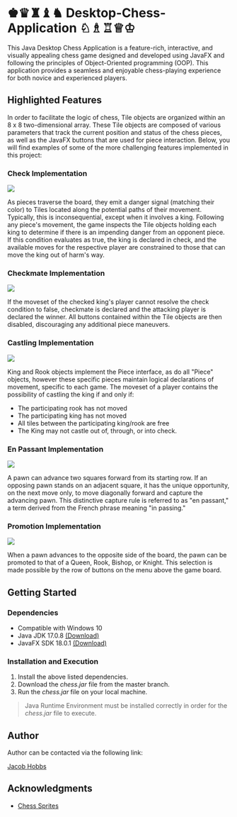 # ♚♛♜♝♞ Desktop-Chess-Application ♘♗♖♕♔
This Java Desktop Chess Application is a feature-rich, interactive, and visually appealing chess game designed and developed using JavaFX and following the principles of Object-Oriented programming (OOP). This application provides a seamless and enjoyable chess-playing experience for both novice and experienced players.

## Highlighted Features

In order to facilitate the logic of chess, Tile objects are organized within an 8 x 8 two-dimensional array. These Tile objects are composed of various parameters that track the current position and status of the chess pieces, as well as the JavaFX buttons that 
are used for piece interaction. Below, you will find examples of some of the more challenging features implemented in this project:

### Check Implementation 

![](https://github.com/Jacob-Hobbs/Desktop-Chess-Application/blob/master/chessGIFs/check.gif)

As pieces traverse the board, they emit a danger signal (matching their color) to Tiles located along the potential paths of their movement. Typically, this is inconsequential, except when it involves a king. Following any piece's movement, the game inspects the Tile objects holding each king to determine if there is an impending danger from an opponent piece. If this condition evaluates as true, the king is declared in check, and the available moves for the respective player are constrained to those that can move the king out of harm's way.

### Checkmate Implementation 

![](https://github.com/Jacob-Hobbs/Desktop-Chess-Application/blob/master/chessGIFs/checkmate.gif)

If the moveset of the checked king's player cannot resolve the check condition to false, checkmate is declared and the attacking player is declared the winner. All buttons contained within the Tile objects are then disabled, discouraging any additional piece maneuvers.

### Castling Implementation 

![](https://github.com/Jacob-Hobbs/Desktop-Chess-Application/blob/master/chessGIFs/castling.gif)

King and Rook objects implement the Piece interface, as do all "Piece" objects, however these specific pieces maintain logical declarations of movement, specific to each game. The moveset of a player contains the possibility of castling the king
if and only if:
* The participating rook has not moved
* The participating king has not moved
* All tiles between the participating king/rook are free
* The King may not castle out of, through, or into check.

### En Passant Implementation 

![](https://github.com/Jacob-Hobbs/Desktop-Chess-Application/blob/master/chessGIFs/enPassant.gif)

A pawn can advance two squares forward from its starting row. If an opposing pawn stands on an adjacent square, it has the unique opportunity, on the next move only, to move diagonally forward and capture the advancing pawn. This distinctive capture rule is referred to as "en passant," a term derived from the French phrase meaning "in passing."

### Promotion Implementation 

![](https://github.com/Jacob-Hobbs/Desktop-Chess-Application/blob/master/chessGIFs/promotion.gif)

When a pawn advances to the opposite side of the board, the pawn can be promoted to that of a Queen, Rook, Bishop, or Knight. This selection is made possible by the row of buttons on the menu above the game board. 

## Getting Started

### Dependencies

* Compatible with Windows 10
* Java JDK 17.0.8 [(Download)](https://www.oracle.com/java/technologies/javase/jdk17-archive-downloads.html)
* JavaFX SDK 18.0.1 [(Download)](https://gluonhq.com/products/javafx/)

### Installation and Execution

1. Install the above listed dependencies.
1. Download the _chess.jar_ file from the master branch.
1. Run the _chess.jar_ file on your local machine.


> Java Runtime Environment must be installed correctly in order for the _chess.jar_ file to execute.
  
## Author

Author can be contacted via the following link:

[Jacob Hobbs](https://www.linkedin.com/in/jacobrayhobbs/)

## Acknowledgments

* [Chess Sprites](https://commons.wikimedia.org/wiki/Category:SVG_chess_pieces)
